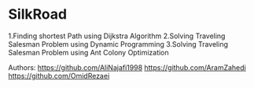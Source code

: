 # SilkRoad

1.Finding shortest Path using Dijkstra Algorithm
2.Solving Traveling Salesman Problem using Dynamic Programming
3.Solving Traveling Salesman Problem using Ant Colony Optimization

Authors:
https://github.com/AliNajafi1998
https://github.com/AramZahedi
https://github.com/OmidRezaei
